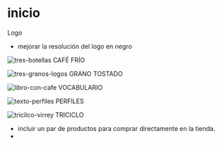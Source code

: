 # inicio
Logo
* mejorar la resolución del logo en negro

![tres-botellas](http://)
CAFÉ FRÍO

![tres-granos-logos](http://)
GRANO TOSTADO

![libro-con-cafe](http://)
VOCABULARIO

![texto-perfiles](http://)
PERFILES

![tricilco-virrey](http://)
TRICICLO

* incluir un par de productos para comprar directamente en la tienda.
* ​



